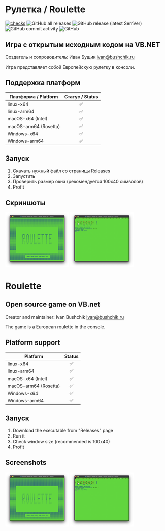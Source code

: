 # Рулетка / Roulette
[![checks](https://github.com/ivabus/roulette/actions/workflows/checks.yml/badge.svg)](https://github.com/ivabus/roulette/actions/workflows/checks.yml)
![GitHub all releases](https://img.shields.io/github/downloads/ivabus/roulette/total)
![GitHub release (latest SemVer)](https://img.shields.io/github/v/release/ivabus/roulette)
![GitHub commit activity](https://img.shields.io/github/commit-activity/m/ivabus/roulette)
![GitHub](https://img.shields.io/github/license/ivabus/roulette)


## Игра с открытым исходным кодом на VB.NET

Создатель и сопроводитель: Иван Бущик <ivan@bushchik.ru>

Игра представляет собой Европейскую рулетку в консоли.

## Поддержка платформ
|Платформа / Platform|Статус / Status|
|---|:---:|
|linux-x64|✅|
|linux-arm64|✅|
|macOS-x64 (Intel)|✅|
|macOS-arm64 (Rosetta)|✅|
|Windows-x64| ✅ |
|Windows-arm64| ✅ |

## Запуск

1. Скачать нужный файл со страницы Releases
2. Запустить
3. Проверить размер окна (рекомендуется 100х40 символов)
4. Profit

## Скриншоты

<img alt="Скриншот 1" src="screenshots/1.png" width="200"/>
<img alt="Скриншот 2" src="screenshots/2.png" width="200"/>

# Roulette

## Open source game on VB.net

Creator and maintainer: Ivan Bushchik <ivan@bushchik.ru>

The game is a European roulette in the console.

## Platform support
|Platform|Status|
|---|:---:|
|linux-x64|✅|
|linux-arm64|✅|
|macOS-x64 (Intel)|✅|
|macOS-arm64 (Rosetta)|✅|
|Windows-x64| ✅ |
|Windows-arm64| ✅ |

## Запуск

1. Download the executable from "Releases" page
2. Run it
3. Check window size (recommended is 100x40)
4. Profit

## Screenshots

<img alt="Скриншот 1" src="screenshots/1.png" width="200"/>
<img alt="Скриншот 2" src="screenshots/2.png" width="200"/>


